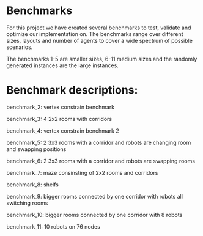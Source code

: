 # Benchmarks

For this project we have created several benchmarks to test, validate and optimize our implementation on.
The benchmarks range over different sizes, layouts and number of agents to cover a wide spectrum of possible scenarios.

The benchmarks 1-5 are smaller sizes, 6-11 medium sizes and the randomly generated instances are the large instances.


# Benchmark descriptions:

benchmark_2: vertex constrain benchmark

benchmark_3: 4 2x2 rooms with corridors

benchmark_4: vertex constrain benchmark 2

benchmark_5: 2 3x3 rooms with a corridor and robots are changing room and swapping positions

benchmark_6: 2 3x3 rooms with a corridor and robots are swapping rooms

benchmark_7: maze consinsting of 2x2 rooms and corridors 

benchmark_8: shelfs

benchmark_9: bigger rooms connected by one corridor with robots all switching rooms

benchmark_10: bigger rooms connected by one corridor with 8 robots

benchmark_11: 10 robots on 76 nodes
